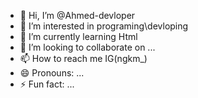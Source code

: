 - 👋 Hi, I’m @Ahmed-devloper
- 👀 I’m interested in programing\devloping
- 🌱 I’m currently learning Html
- 💞️ I’m looking to collaborate on ...
- 📫 How to reach me IG(ngkm_)
- 😄 Pronouns: ...
- ⚡ Fun fact: ...

<!---
Ahmed-devloper/Ahmed-devloper is a ✨ special ✨ repository because its `README.md` (this file) appears on your GitHub profile.
You can click the Preview link to take a look at your changes.
--->
